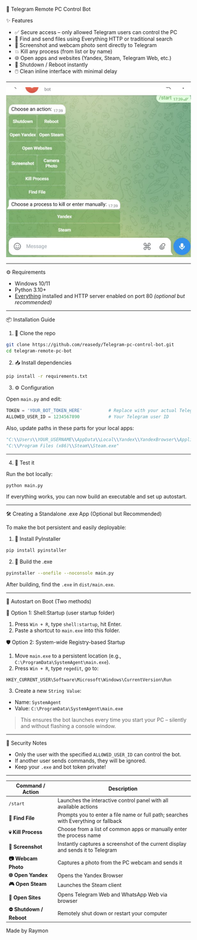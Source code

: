 
🤖 Telegram Remote PC Control Bot


✨ Features

- ✅ Secure access – only allowed Telegram users can control the PC
- 📁 Find and send files using Everything HTTP or traditional search
- 📸 Screenshot and webcam photo sent directly to Telegram
- 💥 Kill any process (from list or by name)
- 🌐 Open apps and websites (Yandex, Steam, Telegram Web, etc.)
- 🔌 Shutdown / Reboot instantly
- 🖱️ Clean inline interface with minimal delay

---

![Bot Screenshot](screenshot.png)

---
 ⚙️ Requirements

- Windows 10/11
- Python 3.10+
- [Everything](https://www.voidtools.com/downloads/) installed and HTTP server enabled on port 80 *(optional but recommended)*

---
📦 Installation Guide

1. 🧬 Clone the repo

```bash
git clone https://github.com/reasedy/Telegram-pc-control-bot.git
cd telegram-remote-pc-bot
```

02. 📥 Install dependencies

```bash
pip install -r requirements.txt
```

3. ⚙️ Configuration

Open `main.py` and edit:

```python
TOKEN = 'YOUR_BOT_TOKEN_HERE'          # Replace with your actual Telegram bot token
ALLOWED_USER_ID = 1234567890           # Your Telegram user ID
```

Also, update paths in these parts for your local apps:

```python
"C:\\Users\\YOUR_USERNAME\\AppData\\Local\\Yandex\\YandexBrowser\\Application\\browser.exe"
"C:\\Program Files (x86)\\Steam\\Steam.exe"
```

---

4. 🧪 Test it

Run the bot locally:

```bash
python main.py
```

If everything works, you can now build an executable and set up autostart.

---

🛠️ Creating a Standalone .exe App (Optional but Recommended)

To make the bot persistent and easily deployable:

1. 🧊 Install PyInstaller

```bash
pip install pyinstaller
```

2. 🎯 Build the .exe

```bash
pyinstaller --onefile --noconsole main.py
```

After building, find the `.exe` in `dist/main.exe`.


---
🚀 Autostart on Boot (Two methods)

🔁 Option 1: Shell\:Startup (user startup folder)

1. Press `Win + R`, type `shell:startup`, hit Enter.
2. Paste a shortcut to `main.exe` into this folder.

🛡 Option 2: System-wide Registry-based Startup

1. Move `main.exe` to a persistent location (e.g., `C:\ProgramData\SystemAgent\main.exe`).
2. Press `Win + R`, type `regedit`, go to:

```
HKEY_CURRENT_USER\Software\Microsoft\Windows\CurrentVersion\Run
```

3. Create a new `String Value`:

* Name: `SystemAgent`
* Value: `C:\ProgramData\SystemAgent\main.exe`

> This ensures the bot launches every time you start your PC – silently and without flashing a console window.


---
🔐 Security Notes

* Only the user with the specified `ALLOWED_USER_ID` can control the bot.
* If another user sends commands, they will be ignored.
* Keep your `.exe` and bot token private!
---


| Command / Action        | Description                                                                         |
| ----------------------- | ----------------------------------------------------------------------------------- |
| `/start`                | Launches the interactive control panel with all available actions                   |
| **🔎 Find File**        | Prompts you to enter a file name or full path; searches with Everything or fallback |
| **💀 Kill Process**     | Choose from a list of common apps or manually enter the process name                |
| **📸 Screenshot**       | Instantly captures a screenshot of the current display and sends it to Telegram     |
| **📷 Webcam Photo**     | Captures a photo from the PC webcam and sends it                                    |
| **🌐 Open Yandex**      | Opens the Yandex Browser                                                            |
| **🎮 Open Steam**       | Launches the Steam client                                                           |
| **📲 Open Sites**       | Opens Telegram Web and WhatsApp Web via browser                                     |
| **⛔ Shutdown / Reboot** | Remotely shut down or restart your computer                                        |


Made by Raymon
